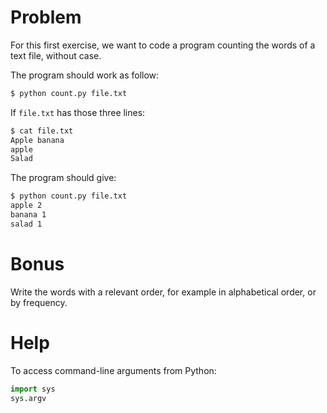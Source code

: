 
# Problem

For this first exercise, we want to code a program counting the words of a text file, without case.

The program should work as follow:
```bash
$ python count.py file.txt
```

If `file.txt` has those three lines:
```bash
$ cat file.txt
Apple banana
apple
Salad
```

The program should give:
```bash
$ python count.py file.txt
apple 2
banana 1
salad 1
```

# Bonus

Write the words with a relevant order, for example in alphabetical order, or by frequency.

# Help

To access command-line arguments from Python:
```python
import sys
sys.argv
```
